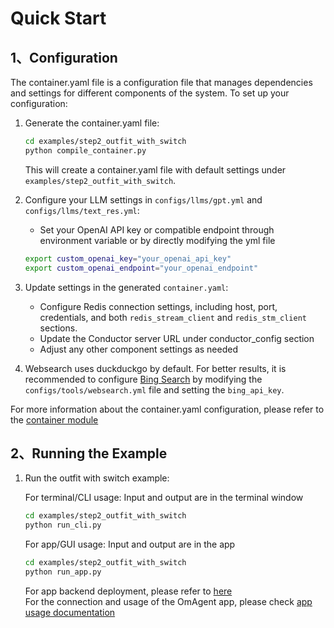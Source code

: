 # Quick Start

## 1、Configuration

The container.yaml file is a configuration file that manages dependencies and settings for different components of the system. To set up your configuration:

1. Generate the container.yaml file:
   ```bash
   cd examples/step2_outfit_with_switch
   python compile_container.py
   ```
   This will create a container.yaml file with default settings under `examples/step2_outfit_with_switch`.



2. Configure your LLM settings in `configs/llms/gpt.yml` and `configs/llms/text_res.yml`:

   - Set your OpenAI API key or compatible endpoint through environment variable or by directly modifying the yml file
   ```bash
   export custom_openai_key="your_openai_api_key"
   export custom_openai_endpoint="your_openai_endpoint"
   ```

3. Update settings in the generated `container.yaml`:
      - Configure Redis connection settings, including host, port, credentials, and both `redis_stream_client` and `redis_stm_client` sections.
   - Update the Conductor server URL under conductor_config section
   - Adjust any other component settings as needed

4. Websearch uses duckduckgo by default. For better results, it is recommended to configure [Bing Search](https://www.microsoft.com/en-us/bing/apis/pricing) by modifying the `configs/tools/websearch.yml` file and setting the `bing_api_key`.

For more information about the container.yaml configuration, please refer to the [container module](../core_concepts/container.md)

## 2、Running the Example

1. Run the outfit with switch example:

   For terminal/CLI usage: Input and output are in the terminal window
   ```bash
   cd examples/step2_outfit_with_switch
   python run_cli.py
   ```

   For app/GUI usage: Input and output are in the app
   ```bash
   cd examples/step2_outfit_with_switch
   python run_app.py
   ```
   For app backend deployment, please refer to [here]([docker/README.md](https://github.com/om-ai-lab/OmAgent/blob/main/docker/README.md))  
   For the connection and usage of the OmAgent app, please check [app usage documentation](../core_concepts/Clients/app.md)